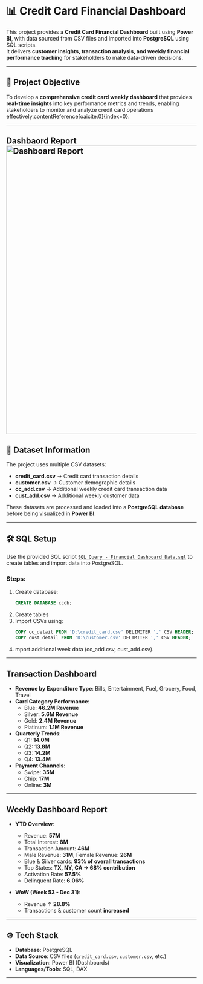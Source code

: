# 📊 Credit Card Financial Dashboard

This project provides a **Credit Card Financial Dashboard** built using **Power BI**, with data sourced from CSV files and imported into **PostgreSQL** using SQL scripts.  
It delivers **customer insights, transaction analysis, and weekly financial performance tracking** for stakeholders to make data-driven decisions.

---

## 🚀 Project Objective
To develop a **comprehensive credit card weekly dashboard** that provides **real-time insights** into key performance metrics and trends, enabling stakeholders to monitor and analyze credit card operations effectively:contentReference[oaicite:0]{index=0}.

---

## Dashbaord Report <img width="1355" height="763" alt="Dashboard Report" src="https://github.com/user-attachments/assets/95182a03-60af-4a59-ab82-81caa665aa04" />


## 📂 Dataset Information
The project uses multiple CSV datasets:

- **credit_card.csv** → Credit card transaction details  
- **customer.csv** → Customer demographic details  
- **cc_add.csv** → Additional weekly credit card transaction data  
- **cust_add.csv** → Additional weekly customer data  

These datasets are processed and loaded into a **PostgreSQL database** before being visualized in **Power BI**.

---

## 🛠️ SQL Setup
Use the provided SQL script [`SQL Query - Financial Dashboard Data.sql`](./SQL%20Query%20-%20Financial%20Dashboard%20Data.sql) to create tables and import data into PostgreSQL.

### Steps:
1. Create database:
   ```sql
   CREATE DATABASE ccdb;
2. Create tables
3. Import CSVs using:
   ```sql
   COPY cc_detail FROM 'D:\credit_card.csv' DELIMITER ',' CSV HEADER;
   COPY cust_detail FROM 'D:\customer.csv' DELIMITER ',' CSV HEADER;
4. mport additional week data (cc_add.csv, cust_add.csv).

---

## Transaction Dashboard
- **Revenue by Expenditure Type**: Bills, Entertainment, Fuel, Grocery, Food, Travel  
- **Card Category Performance**:
  - Blue: **46.2M Revenue**  
  - Silver: **5.6M Revenue**  
  - Gold: **2.4M Revenue**  
  - Platinum: **1.1M Revenue**  
- **Quarterly Trends**:
  - Q1: **14.0M**  
  - Q2: **13.8M**  
  - Q3: **14.2M**  
  - Q4: **13.4M**  
- **Payment Channels**:
  - Swipe: **35M**  
  - Chip: **17M**  
  - Online: **3M**

---

##  Weekly Dashboard Report
- **YTD Overview**:
  - Revenue: **57M**  
  - Total Interest: **8M**  
  - Transaction Amount: **46M**  
  - Male Revenue: **31M**, Female Revenue: **26M**  
  - Blue & Silver cards: **93% of overall transactions**  
  - Top States: **TX, NY, CA → 68% contribution**  
  - Activation Rate: **57.5%**  
  - Delinquent Rate: **6.06%**  

- **WoW (Week 53 - Dec 31)**:
  - Revenue ↑ **28.8%**  
  - Transactions & customer count **increased**  

---

## ⚙️ Tech Stack
- **Database**: PostgreSQL  
- **Data Source**: CSV files (`credit_card.csv`, `customer.csv`, etc.)  
- **Visualization**: Power BI (Dashboards)  
- **Languages/Tools**: SQL, DAX  

---

